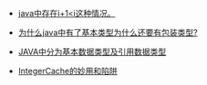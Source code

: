 - [java中存在i+1<i这种情况。](<http://www.voidcn.com/article/p-vxprjkua-tu.html>)

- [为什么java中有了基本类型为什么还要有包装类型?](<https://blog.csdn.net/jinknow/article/details/80246695>)

- [JAVA中分为基本数据类型及引用数据类型](https://www.cnblogs.com/dubo-/p/5565677.html)

- [IntegerCache的妙用和陷阱](<https://blog.csdn.net/moakun/article/details/80165177>)